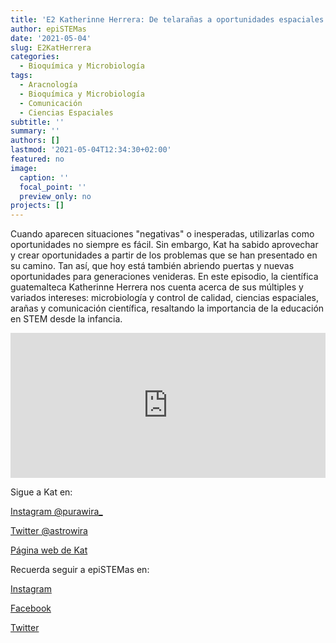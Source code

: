 ```yaml
---
title: 'E2 Katherinne Herrera: De telarañas a oportunidades espaciales'
author: epiSTEMas
date: '2021-05-04'
slug: E2KatHerrera
categories:
  - Bioquímica y Microbiología
tags:
  - Aracnología
  - Bioquímica y Microbiología
  - Comunicación
  - Ciencias Espaciales
subtitle: ''
summary: ''
authors: []
lastmod: '2021-05-04T12:34:30+02:00'
featured: no
image:
  caption: ''
  focal_point: ''
  preview_only: no
projects: []
---
```


Cuando aparecen situaciones "negativas" o inesperadas, utilizarlas como oportunidades no siempre es fácil. Sin embargo, Kat ha sabido aprovechar y crear oportunidades a partir de los problemas que se han presentado en su camino. Tan así, que hoy está también abriendo puertas y nuevas oportunidades para generaciones venideras. En este episodio, la científica guatemalteca Katherinne Herrera nos cuenta acerca de sus múltiples y variados intereses: microbiología y control de calidad, ciencias espaciales, arañas y comunicación científica, resaltando la importancia de la educación en STEM desde la infancia. 

<iframe src="https://open.spotify.com/embed-podcast/episode/0NymbEbz7NvFyjWWLk5HXE" width="100%" height="232" frameborder="0" allowtransparency="true" allow="encrypted-media"></iframe>

Sigue a Kat en:

[Instagram @purawira_](https://www.instagram.com/purawira_/)

[Twitter @astrowira](https://twitter.com/AstroWira)

[Página web de Kat](http://purawira.com/)

Recuerda seguir a epiSTEMas en:

[Instagram](https://www.instagram.com/epistemas/)

[Facebook](https://www.facebook.com/epiSTEMasPod)  

[Twitter](https://twitter.com/epiSTEMas_Pod)